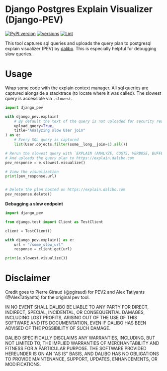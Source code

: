 # Django Postgres Explain Visualizer (Django-PEV)

[![PyPI version](https://badge.fury.io/py/django-pev.svg)](https://pypi.org/project/django-pev/)
[![versions](https://img.shields.io/pypi/pyversions/django-pev.svg)](https://pypi.org/project/django-pev/)
[![Lint](https://github.com/uptick/django-pev/actions/workflows/ci.yaml/badge.svg)](https://github.com/uptick/django-pev/actions/workflows/ci.yaml)

This tool captures sql queries and uploads the query plan to postgresql explain visualizer (PEV) by [dalibo](https://explain.dalibo.com/). This is especially helpful for debugging slow queries.

# Usage

Wrap some code with the explain context manager. All sql queries are captured
alongside a stacktrace (to locate where it was called). The slowest query is accessible via `.slowest`.

```python
import django_pev

with django_pev.explain(
    # By default the text of the query is not uploaded for security reasons
    upload_query=True,
    title="Analyzing slow User join"
) as e:
    # Every SQL query is captured
    list(User.objects.filter(some__long__join=1).all())

# Rerun the slowest query with `EXPLAIN (ANALYZE, COSTS, VERBOSE, BUFFERS, FORMAT JSON)`
# And uploads the query plan to https://explain.dalibo.com
pev_response = e.slowest.visualize()

# View the visualization
print(pev_response.url)


# Delete the plan hosted on https://explain.dalibo.com
pev_response.delete()
```

**Debugging a slow endpoint**

```python
import django_pev

from django.test import Client as TestClient

client = TestClient()

with django_pev.explain() as e:
    url = "/some_slow_url"
    response = client.get(url)

print(e.slowest.visualize())

```

# Disclaimer

Credit goes to Pierre Giraud (@pgiraud) for PEV2 and Alex Tatiyants (@AlexTatiyants) for the original pev tool.

IN NO EVENT SHALL DALIBO BE LIABLE TO ANY PARTY FOR DIRECT, INDIRECT, SPECIAL, INCIDENTAL, OR CONSEQUENTIAL DAMAGES, INCLUDING LOST PROFITS, ARISING OUT OF THE USE OF THIS SOFTWARE AND ITS DOCUMENTATION, EVEN IF DALIBO HAS BEEN ADVISED OF THE POSSIBILITY OF SUCH DAMAGE.

DALIBO SPECIFICALLY DISCLAIMS ANY WARRANTIES, INCLUDING, BUT NOT LIMITED TO, THE IMPLIED WARRANTIES OF MERCHANTABILITY AND FITNESS FOR A PARTICULAR PURPOSE. THE SOFTWARE PROVIDED HEREUNDER IS ON AN "AS IS" BASIS, AND DALIBO HAS NO OBLIGATIONS TO PROVIDE MAINTENANCE, SUPPORT, UPDATES, ENHANCEMENTS, OR MODIFICATIONS.
